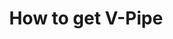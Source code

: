 ---
title: How to get V-Pipe
image: /assets/img/ic-how-to-get-vpipe.svg
heading: How to get V-Pipe
links:
  - subject: Subject Heading 1
    links:
      - title: Link 1
        url: /link1
      - title: Link 2
        url: /link2
  - links:
      - title: Link 3
        url: /link3
      - title: Link 4
        url: /link4
  - subject: Subject Heading 2
    links:
      - title: Link 5
        url: /link5
---